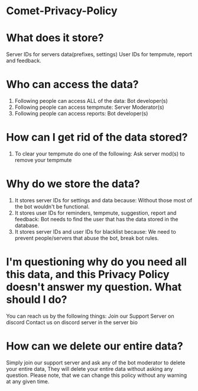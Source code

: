 # Comet-Privacy-Policy

# What does it store?
Server IDs for servers data(prefixes, settings)
User IDs for tempmute, report and feedback.
# Who can access the data?
1. Following people can access ALL of the data:
Bot developer(s)
2. Following people can access tempmute:
Server Moderator(s)
3. Following people can access reports:
Bot developer(s)
# How can I get rid of the data stored?
1. To clear your tempmute do one of the following:
Ask server mod(s) to remove your tempmute
# Why do we store the data?
1. It stores server IDs for settings and data because:
Without those most of the bot wouldn't be functional.
2. It stores user IDs for reminders, tempmute, suggestion, report and feedback:
Bot needs to find the user that has the data stored in the database.
3. It stores server IDs and user IDs for blacklist because:
We need to prevent people/servers that abuse the bot, break bot rules.
# I'm questioning why do you need all this data, and this Privacy Policy doesn't answer my question. What should I do?
You can reach us by the following things:
Join our Support Server on discord
Contact us on discord server in the server bio
# How can we delete our entire data?
Simply join our support server and ask any of the bot moderator to delete your entire data, They will delete your entire data without asking any question.
Please note, that we can change this policy without any warning at any given time.
